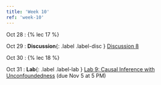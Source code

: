 ```yaml
---
title: 'Week 10'
ref: 'week-10'
---
```


Oct 28
: {% lec 17 %}

Oct 29
: **Discussion**{: .label .label-disc } [Discussion 8]()

Oct 30
: {% lec 18 %}

Oct 31
: **Lab**{: .label .label-lab } [Lab 9: Causal Inference with Unconfoundedness](https://data102.datahub.berkeley.edu/) (due Nov 5 at 5 PM)
